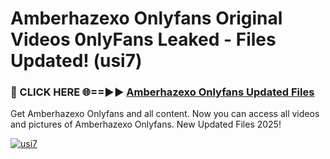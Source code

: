 # Amberhazexo Onlyfans Original Videos 0nlyFans Leaked - Files Updated! (usi7)

<h3>🔴 CLICK HERE 🌐==►► <a href="https://tinyurl.com/2m67pmp6" rel="nofollow">Amberhazexo Onlyfans Updated Files</a></h3>

Get Amberhazexo Onlyfans and all content. Now you can access all videos and pictures of Amberhazexo Onlyfans. New Updated Files 2025!

[![usi7](https://i.imgur.com/H4QAA4z.gif)](https://tinyurl.com/2m67pmp6)
